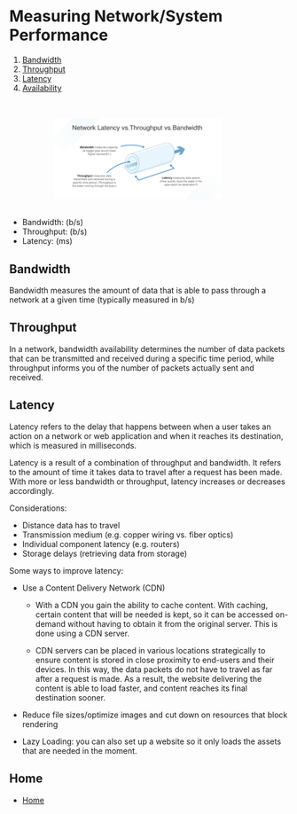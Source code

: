 # Measuring Network/System Performance

1. [Bandwidth](#Bandwidth)
2. [Throughput](#Throughput)
3. [Latency](#Latency)
4. [Availability](#Availability)

<div>
  <img src="images/BTL.png" style="width:60%; margin: 2rem 0 1rem 5rem" />
</div>

- Bandwidth: (b/s)
- Throughput: (b/s)
- Latency: (ms)

## Bandwidth

Bandwidth measures the amount of data that is able to pass through a network at a given time (typically measured in b/s)

## Throughput

In a network, bandwidth availability determines the number of data packets that can be transmitted and received during a specific time period, while throughput informs you of the number of packets actually sent and received.

## Latency

Latency refers to the delay that happens between when a user takes an action on a network or web application and when it reaches its destination, which is measured in milliseconds.

Latency is a result of a combination of throughput and bandwidth. It refers to the amount of time it takes data to travel after a request has been made. With more or less bandwidth or throughput, latency increases or decreases accordingly.

Considerations:

- Distance data has to travel
- Transmission medium (e.g. copper wiring vs. fiber optics)
- Individual component latency (e.g. routers)
- Storage delays (retrieving data from storage)

Some ways to improve latency:

- Use a Content Delivery Network (CDN)

  - With a CDN you gain the ability to cache content. With caching, certain content that will be needed is kept, so it can be accessed on-demand without having to obtain it from the original server. This is done using a CDN server.

  - CDN servers can be placed in various locations strategically to ensure content is stored in close proximity to end-users and their devices. In this way, the data packets do not have to travel as far after a request is made. As a result, the website delivering the content is able to load faster, and content reaches its final destination sooner.

- Reduce file sizes/optimize images and cut down on resources that block rendering

- Lazy Loading: you can also set up a website so it only loads the assets that are needed in the moment.

## Home

- [Home](./README.md)
